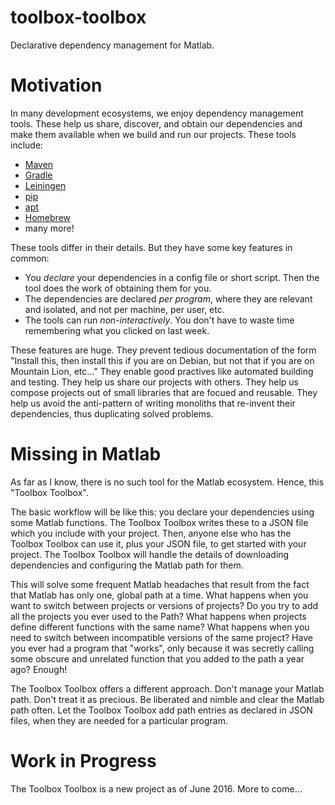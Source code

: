 # toolbox-toolbox
Declarative dependency management for Matlab.

# Motivation
In many development ecosystems, we enjoy dependency management tools.  These help us share, discover, and obtain our dependencies and make them available when we build and run our projects.  These tools include:
 - [Maven](https://maven.apache.org/)
 - [Gradle](http://gradle.org/)
 - [Leiningen](http://leiningen.org/)
 - [pip](https://pypi.python.org/pypi/pip)
 - [apt](https://wiki.debian.org/Apt)
 - [Homebrew](http://brew.sh/)
 - many more!

These tools differ in their details.  But they have some key features in common:
 - You  *declare* your dependencies in a config file or short script.  Then the tool does the work of obtaining them for you.
 - The dependencies are declared *per program*, where they are relevant and isolated, and not per machine, per user, etc.
 - The tools can run *non-interactively*.  You don't have to waste time remembering what you clicked on last week.
 
These features are huge.  They prevent tedious documentation of the form "Install this, then install this if you are on Debian,  but not that if you are on Mountain Lion, etc..."  They enable good practives like automated building and testing.  They help us share our projects with others.  They help us compose projects out of small libraries that are focued and reusable.  They help us avoid the anti-pattern of writing monoliths that re-invent their dependencies, thus duplicating solved problems.

# Missing in Matlab
As far as I know, there is no such tool for the Matlab ecosystem.  Hence, this "Toolbox Toolbox".

The basic workflow will be like this: you declare your dependencies using some Matlab functions.  The Toolbox Toolbox writes these to a JSON file which you include with your project.  Then, anyone else who has the Toolbox Toolbox can use it, plus your JSON file, to get started with your project.  The Toolbox Toolbox will handle the details of downloading dependencies and configuring the Matlab path for them.

This will solve some frequent Matlab headaches that result from the fact that Matlab has only one, global path at a time.  What happens when you want to switch between projects or versions of projects?  Do you try to add all the projects you ever used to the Path?  What happens when projects define different functions with the same name?  What happens when you need to switch between incompatible versions of the same project?  Have you ever had a program that "works", only because it was secretly calling some obscure and unrelated function that you added to the path a year ago?  Enough!

The Toolbox Toolbox offers a different approach.  Don't manage your Matlab path.  Don't treat it as precious.  Be liberated and nimble and clear the Matlab path often.  Let the Toolbox Toolbox add path entries as declared in JSON files, when they are needed for a particular program.

# Work in Progress
The Toolbox Toolbox is a new project as of June 2016.  More to come...
